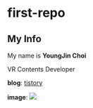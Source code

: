 # first-repo

## My Info

My name is **YoungJin Choi**

VR Contents Developer


**blog**: [tistory](https://globaldino.tistory.com/)

**image**: ![](https://drive.google.com/uc?id=1L705jb0DiQm6fHKh7qY1vn4HeEbLp1y0)
